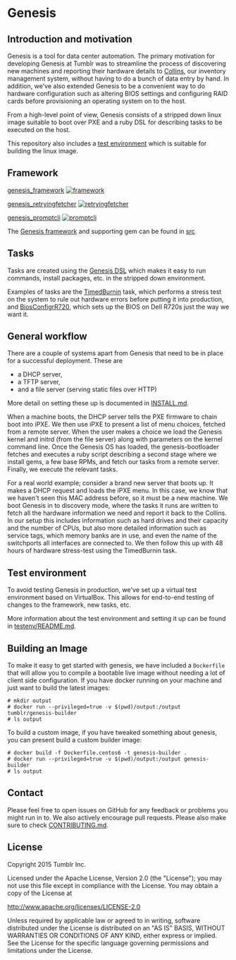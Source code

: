 # Genesis

## Introduction and motivation
Genesis is a tool for data center automation. The primary motivation for
developing Genesis at Tumblr was to streamline the process of discovering new
machines and reporting their hardware details to 
[Collins](https://github.com/tumblr/collins), our inventory management system,
without having to do a bunch of data entry by hand. In addition, we've also
extended Genesis to be a convenient way to do hardware configuration such as
altering BIOS settings and configuring RAID cards before provisioning an
operating system on to the host.

From a high-level point of view, Genesis consists of a stripped down linux image
suitable to boot over PXE and a ruby DSL for describing tasks to be executed on
the host.

This repository also includes a [test environment](https://github.com/tumblr/genesis/tree/master/testenv) 
which is suitable for building the linux image.

## Framework

[genesis_framework](https://rubygems.org/gems/genesis_framework) [![framework](https://badge.fury.io/rb/genesis_framework.svg)](http://badge.fury.io/rb/genesis_framework)

[genesis_retryingfetcher](https://rubygems.org/gems/genesis_retryingfetcher) [![retryingfetcher](https://badge.fury.io/rb/genesis_retryingfetcher.svg)](http://badge.fury.io/rb/genesis_retryingfetcher)

[genesis_promptcli](https://rubygems.org/gems/genesis_promptcli) [![promptcli](https://badge.fury.io/rb/genesis_promptcli.svg)](http://badge.fury.io/rb/genesis_promptcli)


The [Genesis framework](https://github.com/tumblr/genesis/tree/master/src/framework) and
supporting gem can be found in [src](https://github.com/tumblr/genesis/tree/master/src)

## Tasks
Tasks are created using the [Genesis
DSL](https://github.com/tumblr/genesis/blob/master/tasks/README.md) which makes
it easy to run commands, install packages, etc. in the stripped down
environment.

Examples of tasks are the
[TimedBurnin](https://github.com/tumblr/genesis/blob/master/tasks/TimedBurnin.rb)
task, which performs a stress test on the system to rule out hardware errors
before putting it into production, and
[BiosConfigrR720](https://github.com/tumblr/genesis/blob/master/tasks/BiosConfigrR720.rb),
which sets up the BIOS on Dell R720s just the way we want it.

## General workflow
There are a couple of systems apart from Genesis that need to be in place for a
successful deployment. These are

* a DHCP server,
* a TFTP server,
* and a file server (serving static files over HTTP)

More detail on setting these up is documented in
[INSTALL.md](https://github.com/tumblr/genesis/blob/master/INSTALL.md).

When a machine boots, the DHCP server tells the PXE firmware to chain boot into
iPXE. We then use iPXE to present a list of menu choices, fetched from a remote
server. When the user makes a choice we load the Genesis kernel and initrd (from
the file server) along with parameters on the kernel command line. Once the
Genesis OS has loaded, the genesis-bootloader fetches and executes a ruby script
describing a second stage where we install gems, a few base RPMs, and fetch our
tasks from a remote server. Finally, we execute the relevant tasks.

For a real world example; consider a brand new server that boots up. It makes a
DHCP request and loads the iPXE menu. In this case, we know that we haven't seen
this MAC address before, so it must be a new machine. We boot Genesis in to
discovery mode, where the tasks it runs are written to fetch all the hardware
information we need and report it back to the Collins. In our setup this
includes information such as hard drives and their capacity and the number of
CPUs, but also more detailed information such as service tags, which memory
banks are in use, and even the name of the switchports all interfaces are
connected to. We then follow this up with 48 hours of hardware stress-test using
the TimedBurnin task.

## Test environment
To avoid testing Genesis in production, we've set up a virtual test environment
based on VirtualBox. This allows for end-to-end testing of changes to the
framework, new tasks, etc.

More information about the test environment and setting it up can be found in
[testenv/README.md](https://github.com/tumblr/genesis/blob/master/testenv/README.md).

## Building an Image

To make it easy to get started with genesis, we have included a `Dockerfile` that will allow
you to compile a bootable live image without needing a lot of client side configuration. If you
have docker running on your machine and just want to build the latest images:

```
# mkdir output
# docker run --privileged=true -v $(pwd)/output:/output tumblr/genesis-builder
# ls output
```

To build a custom image, if you have tweaked something about genesis, you can present build a custom builder image:

```
# docker build -f Dockerfile.centos6 -t genesis-builder .
# docker run --privileged=true -v $(pwd)/output:/output genesis-builder
# ls output
```

## Contact
Please feel free to open issues on GitHub for any feedback or problems you might
run in to. We also actively encourage pull requests. Please also make
sure to check [CONTRIBUTING.md](https://github.com/tumblr/genesis/blob/master/CONTRIBUTING.md).

## License
Copyright 2015 Tumblr Inc.

Licensed under the Apache License, Version 2.0 (the "License"); you may not use
this file except in compliance with the License. You may obtain a copy of the
License at

http://www.apache.org/licenses/LICENSE-2.0

Unless required by applicable law or agreed to in writing, software distributed
under the License is distributed on an "AS IS" BASIS, WITHOUT WARRANTIES OR
CONDITIONS OF ANY KIND, either express or implied. See the License for the
specific language governing permissions and limitations under the License.
